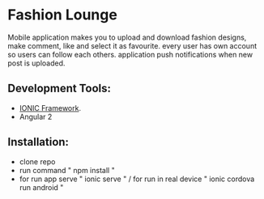 # Fashion Lounge

Mobile application makes you to upload and download fashion designs, make comment, like and select it as favourite.
every user has own account so users can follow each others.
application push notifications when new post is uploaded.

## Development Tools:
* [IONIC Framework](https://ionicframework.com).
* Angular 2

## Installation:
* clone repo
* run command " npm install "
* for run app serve " ionic serve " / for run in real device " ionic cordova run android "
